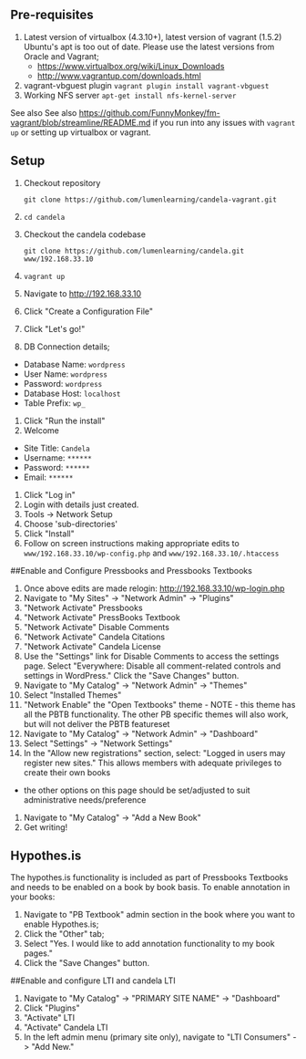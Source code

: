 ## Pre-requisites
1. Latest version of virtualbox (4.3.10+), latest version of vagrant (1.5.2)
  Ubuntu's apt is too out of date. Please use the latest versions from Oracle and Vagrant;
    * https://www.virtualbox.org/wiki/Linux_Downloads
    * http://www.vagrantup.com/downloads.html
1. vagrant-vbguest plugin `vagrant plugin install vagrant-vbguest`
1. Working NFS server
    `apt-get install nfs-kernel-server`

See also See also https://github.com/FunnyMonkey/fm-vagrant/blob/streamline/README.md
if you run into any issues with `vagrant up` or setting up virtualbox or vagrant.

## Setup
1. Checkout repository

    `git clone https://github.com/lumenlearning/candela-vagrant.git`
1. `cd candela`
1. Checkout the candela codebase

    `git clone https://github.com/lumenlearning/candela.git www/192.168.33.10`
1. `vagrant up`
1. Navigate to http://192.168.33.10
1. Click "Create a Configuration File"
1. Click "Let's go!"
1. DB Connection details;
  * Database Name: `wordpress`
  * User Name: `wordpress`
  * Password: `wordpress`
  * Database Host: `localhost`
  * Table Prefix: `wp_`
1. Click "Run the install"
1. Welcome
  * Site Title: `Candela`
  * Username: `******`
  * Password: `******`
  * Email: `******`
1. Click "Log in"
1. Login with details just created.
1. Tools -> Network Setup
1. Choose 'sub-directories'
1. Click "Install"
1. Follow on screen instructions making appropriate edits to `www/192.168.33.10/wp-config.php` and `www/192.168.33.10/.htaccess`

##Enable and Configure Pressbooks and Pressbooks Textbooks

1. Once above edits are made relogin: http://192.168.33.10/wp-login.php
1. Navigate to "My Sites" -> "Network Admin" -> "Plugins"
1. "Network Activate" Pressbooks
1. "Network Activate" PressBooks Textbook
1. "Network Activate" Disable Comments
1. "Network Activate" Candela Citations
1. "Network Activate" Candela License
1. Use the "Settings" link for Disable Comments to access the settings page. Select "Everywhere: Disable all comment-related controls and settings in WordPress." Click the "Save Changes" button.
1. Navigate to "My Catalog" -> "Network Admin" -> "Themes"
1. Select "Installed Themes"
1. "Network Enable" the "Open Textbooks" theme - NOTE - this theme has all the PBTB functionality. The other PB specific themes will also work, but will not deliver the PBTB featureset
1. Navigate to "My Catalog" -> "Network Admin" -> "Dashboard"
1. Select "Settings" -> "Network Settings"
1. In the "Allow new registrations" section, select: "Logged in users may register new sites." This allows members with adequate privileges to create their own books
  * the other options on this page should be set/adjusted to suit administrative needs/preference
1. Navigate to "My Catalog" -> "Add a New Book"
1. Get writing!

## Hypothes.is

The hypothes.is functionality is included as part of Pressbooks Textbooks and needs to be enabled on a book by book basis. To enable annotation in your books:

1. Navigate to "PB Textbook" admin section in the book where you want to enable Hypothes.is;
1. Click the "Other" tab;
1. Select "Yes. I would like to add annotation functionality to my book pages."
1. Click the "Save Changes" button.


##Enable and configure LTI and candela LTI

1. Navigate to "My Catalog" -> "PRIMARY SITE NAME" -> "Dashboard"
1. Click "Plugins"
1. "Activate" LTI
1. "Activate" Candela LTI
1. In the left admin menu (primary site only), navigate to "LTI Consumers" -> "Add New."

